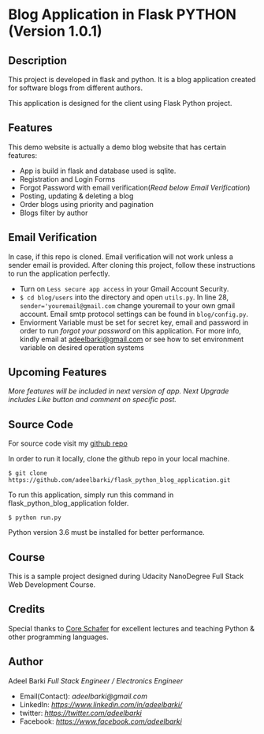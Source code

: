 # Blog Application in Flask PYTHON (Version 1.0.1)

## Description

This project is developed in flask and python. It is a blog application created for software blogs from different authors. 

This application is designed for the client using Flask Python project.

## Features

This demo website is actually a demo blog website that has certain features:

* App is build in flask and database used is sqlite. 
* Registration and Login Forms
* Forgot Password with email verification(_Read below Email Verification_)
* Posting, updating & deleting a blog
* Order blogs using priority and pagination
* Blogs filter by author

## Email Verification

In case, if this repo is cloned. Email verification will not work unless a sender email is provided. After cloning this project, follow these instructions to run the application perfectly.

* Turn on `Less secure app access` in your Gmail Account Security.
* `$ cd blog/users` into the directory and open `utils.py`. In line 28, 
`sender='youremail@gmail.com` change youremail to your own gmail account. Email smtp protocol settings can be found in `blog/config.py`.
* Enviorment Variable must be set for secret key, email and password in order to run _forgot your password_ on this application. For more info, kindly email at adeelbarki@gmail.com or see how to set environment variable on desired operation systems


## Upcoming Features

_More features will be included in next version of app._
_Next Upgrade includes Like button and comment on specific post._


## Source Code

For source code visit my [github repo](https://github.com/adeelbarki/flask_python_blog_application)

In order to run it locally, clone the github repo in your local machine.

`$ git clone https://github.com/adeelbarki/flask_python_blog_application.git`

To run this application, simply run this command in flask_python_blog_application folder.

`$ python run.py`

Python version 3.6 must be installed for better performance.

## Course

This is a sample project designed during Udacity NanoDegree Full Stack Web Development Course. 

## Credits

Special thanks to [Core Schafer](https://www.youtube.com/user/schafer5/about) for excellent lectures and teaching Python & other programming languages. 

## Author

Adeel Barki
_Full Stack Engineer / Electronics Engineer_
* Email(Contact): _adeelbarki@gmail.com_
* LinkedIn: _https://www.linkedin.com/in/adeelbarki/_
* twitter: _https://twitter.com/adeelbarki_
* Facebook: _https://www.facebook.com/adeelbarki_






